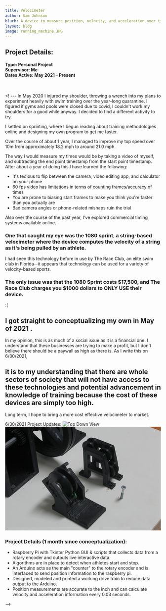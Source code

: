 ```yaml
---
title: Velocimeter
author: Sam Johnson
blurb: A device to measure position, velocity, and acceleration over time for sport application purposes.
layout: blog
image: running_machine.JPG
---
```

## Project Details:
#### Type: Personal Project <br>Supervisor: Me <br>Dates Active: May 2021 – Present
<br>

<! ---
In May 2020 I injured my shoulder, throwing a wrench into my plans to experiment heavily with swim training over the year-long quarantine. I figured if gyms and pools were closed due to covid, I couldn't work my shoulders for a good while anyway. I decided to find a different activity to try.

I settled on sprinting, where I begun reading about training methodologies online and designing my own program to get me faster.

Over the course of about 1 year, I managed to improve my top speed over 10m from approximately 18.2 mph to around 21.0 mph.

The way I would measure my times would be by taking a video of myself, and subtracting the end point timestamp from the start point timestamp. After about a year of doing this I have learned the following:
- It's tedious to flip between the camera, video editing app, and calculator on your phone
- 60 fps video has limitations in terms of counting frames/accuracy of times
- You are prone to biasing start frames to make you think you're faster than you actually are
- Bad camera angles or phone-related mishaps ruin the trial

Also over the course of the past year, I've explored commercial timing systems available online.

### One that caught my eye was the 1080 sprint, a string-based velocimeter where the device computes the velocity of a string as it's being pulled by an athlete.

I had seen this technology before in use by The Race Club, an elite swim club in Florida--it appears that technology can be used for a variety of velocity-based sports.

### The only issue was that the 1080 Sprint costs $17,500, and The Race Club charges you $1000 dollars to ONLY USE their device.

:(

## I got straight to conceptualizing my own in May of 2021 .

In my opinion, this is as much of a social issue as it is a financial one. I understand that these businesses are trying to make a profit, but I don't believe there should be a paywall as high
as there is. As I write this on 6/30/2021,

## it is to my understanding that there are whole sectors of society that will not have access to these technologies and potential advancement in knowledge of training because the cost of these devices are simply too high.
Long term, I hope to bring a more cost effective velocimeter to market.

6/30/2021 Project Updates:
<img src="\media\Project Pics 2021\Velocimeter\topdown_velocimeter_withpi.JPG" alt="Top Down View"/>
<img src="\media\Project Pics 2021\Velocimeter\pulleysystem_iteration.JPG" alt="Pulley System Iteration"/>

### Project Details (1 month since conceptualization):
- Raspberry Pi with Tkinter Python GUI & scripts that collects data from a rotary encoder and outputs live interactive data.
- Algorithms are in place to detect when athletes start and stop.
- An Arduino acts as the main "counter" to the rotary encoder and is interfaced to send position information to the raspberry pi.
- Designed, modeled and printed a working drive train to reduce data output to the Arduino.
- Position measurements are accurate to the inch and can calculate velocity and acceleration information every 0.03 seconds.

-->